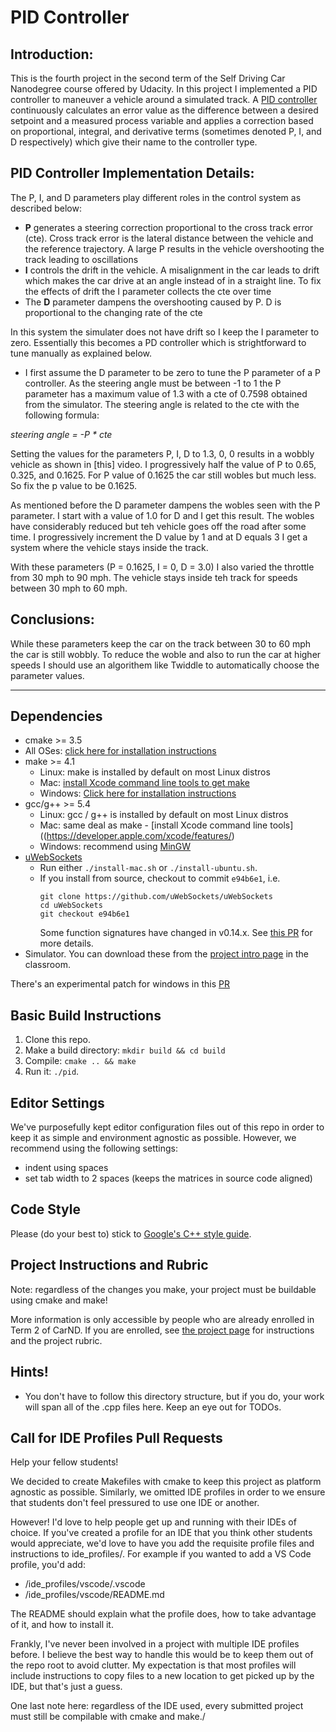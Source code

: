 # PID Controller 

## Introduction:

This is the fourth  project in the second term of the Self Driving Car Nanodegree course offered by Udacity. In this project I implemented a PID controller to maneuver a vehicle around a simulated track. A [PID controller](https://en.wikipedia.org/wiki/PID_controller) continuously calculates an error value as the difference between a desired setpoint and a measured process variable and applies a correction based on proportional, integral, and derivative terms (sometimes denoted P, I, and D respectively) which give their name to the controller type. 

## PID Controller Implementation Details:
The P, I, and D parameters play different roles in the control system as described below:
* **P** generates a steering correction proportional to the cross track error (cte). Cross track error is the lateral distance between the vehicle and the reference trajectory. A large P results in the vehicle overshooting the track leading to oscillations
* **I** controls the drift in the vehicle. A misalignment in the car leads to drift which makes the car drive at an angle instead of in a straight line. To fix the effects of drift the I parameter collects the cte over time
* The **D** parameter dampens the overshooting caused by P. D is proportional to the changing rate of the cte

In this system the simulater does not have drift so I keep the I parameter to zero. Essentially this becomes a PD controller which is  strightforward to tune manually as explained below.

* I first assume the D parameter to be zero to tune the P parameter of a P controller. As the steering angle must be between -1 to 1 the P parameter has a maximum value of 1.3 with a cte of 0.7598 obtained from the simulator. The steering angle is related to the cte with the following formula:

*steering angle = -P * cte*

Setting the values for the parameters P, I, D to 1.3, 0, 0 results in a wobbly vehicle as shown in [this] video. I progressively half the value of P to 0.65, 0.325, and 0.1625. For P value of 0.1625 the car still wobles but much less. So fix the p value to be 0.1625.

As mentioned before the D parameter dampens the wobles seen with the P parameter. I start with a value of 1.0 for D and I get this result. The wobles have considerably reduced but teh vehicle goes off the road after some time. I progressively increment the D value by 1 and at D equals 3 I get a system where the vehicle stays inside the track.

With these parameters (P = 0.1625, I = 0, D = 3.0) I also varied the throttle from 30 mph to 90 mph. The vehicle stays inside teh track for speeds between 30 mph to 60 mph. 

## Conclusions:
While these parameters keep the car on the track between 30 to 60 mph the car is still wobbly. To reduce the woble and also to run the car at higher speeds I should use an algorithem like Twiddle to automatically choose the parameter values.



---

## Dependencies

* cmake >= 3.5
 * All OSes: [click here for installation instructions](https://cmake.org/install/)
* make >= 4.1
  * Linux: make is installed by default on most Linux distros
  * Mac: [install Xcode command line tools to get make](https://developer.apple.com/xcode/features/)
  * Windows: [Click here for installation instructions](http://gnuwin32.sourceforge.net/packages/make.htm)
* gcc/g++ >= 5.4
  * Linux: gcc / g++ is installed by default on most Linux distros
  * Mac: same deal as make - [install Xcode command line tools]((https://developer.apple.com/xcode/features/)
  * Windows: recommend using [MinGW](http://www.mingw.org/)
* [uWebSockets](https://github.com/uWebSockets/uWebSockets)
  * Run either `./install-mac.sh` or `./install-ubuntu.sh`.
  * If you install from source, checkout to commit `e94b6e1`, i.e.
    ```
    git clone https://github.com/uWebSockets/uWebSockets 
    cd uWebSockets
    git checkout e94b6e1
    ```
    Some function signatures have changed in v0.14.x. See [this PR](https://github.com/udacity/CarND-MPC-Project/pull/3) for more details.
* Simulator. You can download these from the [project intro page](https://github.com/udacity/self-driving-car-sim/releases) in the classroom.

There's an experimental patch for windows in this [PR](https://github.com/udacity/CarND-PID-Control-Project/pull/3)

## Basic Build Instructions

1. Clone this repo.
2. Make a build directory: `mkdir build && cd build`
3. Compile: `cmake .. && make`
4. Run it: `./pid`. 

## Editor Settings

We've purposefully kept editor configuration files out of this repo in order to
keep it as simple and environment agnostic as possible. However, we recommend
using the following settings:

* indent using spaces
* set tab width to 2 spaces (keeps the matrices in source code aligned)

## Code Style

Please (do your best to) stick to [Google's C++ style guide](https://google.github.io/styleguide/cppguide.html).

## Project Instructions and Rubric

Note: regardless of the changes you make, your project must be buildable using
cmake and make!

More information is only accessible by people who are already enrolled in Term 2
of CarND. If you are enrolled, see [the project page](https://classroom.udacity.com/nanodegrees/nd013/parts/40f38239-66b6-46ec-ae68-03afd8a601c8/modules/f1820894-8322-4bb3-81aa-b26b3c6dcbaf/lessons/e8235395-22dd-4b87-88e0-d108c5e5bbf4/concepts/6a4d8d42-6a04-4aa6-b284-1697c0fd6562)
for instructions and the project rubric.

## Hints!

* You don't have to follow this directory structure, but if you do, your work
  will span all of the .cpp files here. Keep an eye out for TODOs.

## Call for IDE Profiles Pull Requests

Help your fellow students!

We decided to create Makefiles with cmake to keep this project as platform
agnostic as possible. Similarly, we omitted IDE profiles in order to we ensure
that students don't feel pressured to use one IDE or another.

However! I'd love to help people get up and running with their IDEs of choice.
If you've created a profile for an IDE that you think other students would
appreciate, we'd love to have you add the requisite profile files and
instructions to ide_profiles/. For example if you wanted to add a VS Code
profile, you'd add:

* /ide_profiles/vscode/.vscode
* /ide_profiles/vscode/README.md

The README should explain what the profile does, how to take advantage of it,
and how to install it.

Frankly, I've never been involved in a project with multiple IDE profiles
before. I believe the best way to handle this would be to keep them out of the
repo root to avoid clutter. My expectation is that most profiles will include
instructions to copy files to a new location to get picked up by the IDE, but
that's just a guess.

One last note here: regardless of the IDE used, every submitted project must
still be compilable with cmake and make./
